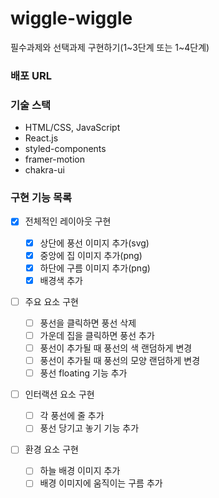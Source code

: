 # wiggle-wiggle

필수과제와 선택과제 구현하기(1~3단계 또는 1~4단계)

### 배포 URL

### 기술 스택

- HTML/CSS, JavaScript
- React.js
- styled-components
- framer-motion
- chakra-ui

### 구현 기능 목록

- [x] 전체적인 레이아웃 구현

  - [x] 상단에 풍선 이미지 추가(svg)
  - [x] 중앙에 집 이미지 추가(png)
  - [x] 하단에 구름 이미지 추가(png)
  - [x] 배경색 추가

- [ ] 주요 요소 구현
  - [ ] 풍선을 클릭하면 풍선 삭제
  - [ ] 가운데 집을 클릭하면 풍선 추가
  - [ ] 풍선이 추가될 때 풍선의 색 랜덤하게 변경
  - [ ] 풍선이 추가될 때 풍선의 모양 랜덤하게 변경
  - [ ] 풍선 floating 기능 추가
- [ ] 인터랙션 요소 구현
  - [ ] 각 풍선에 줄 추가
  - [ ] 풍선 당기고 놓기 기능 추가
- [ ] 환경 요소 구현
  - [ ] 하늘 배경 이미지 추가
  - [ ] 배경 이미지에 움직이는 구름 추가
